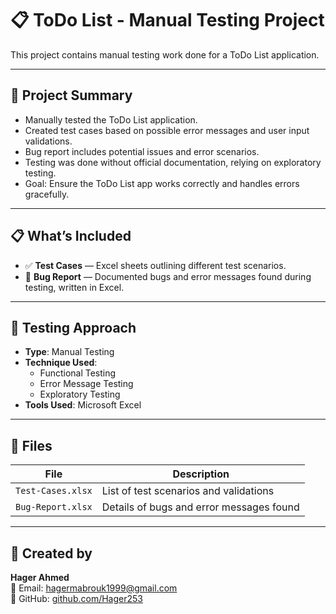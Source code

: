 # 📋 ToDo List - Manual Testing Project

This project contains manual testing work done for a ToDo List application.

---

## 📌 Project Summary

- Manually tested the ToDo List application.
- Created test cases based on possible error messages and user input validations.
- Bug report includes potential issues and error scenarios.
- Testing was done without official documentation, relying on exploratory testing.
- Goal: Ensure the ToDo List app works correctly and handles errors gracefully.

---

## 📋 What’s Included

- ✅ **Test Cases** — Excel sheets outlining different test scenarios.
- 🐞 **Bug Report** — Documented bugs and error messages found during testing, written in Excel.

---

## 🧪 Testing Approach

- **Type**: Manual Testing  
- **Technique Used**:
  - Functional Testing
  - Error Message Testing
  - Exploratory Testing
- **Tools Used**: Microsoft Excel

---

## 📁 Files

| File                 | Description                    |
|----------------------|--------------------------------|
| `Test-Cases.xlsx`    | List of test scenarios and validations |
| `Bug-Report.xlsx`    | Details of bugs and error messages found |

---

## 👤 Created by

**Hager Ahmed**  
📧 Email: hagermabrouk1999@gmail.com  
🔗 GitHub: [github.com/Hager253](https://github.com/Hager253)
